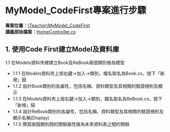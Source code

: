 # MyModel_CodeFirst專案進行步驟

**專案位置：**[\Teacher\MyModel_CodeFirst](/Teacher/MyModel_CodeFirst/)  
**講義原始檔案：**[HomeController.cs](/Teacher/MyModel_CodeFirst/Controllers/HomeController.cs)

## 1. 使用Code First建立Model及資料庫
<p>1.1 在Models資料夾裡建立Book及ReBook兩個類別做為模型</p>

* 1.1.1 在Models資料夾上按右鍵→加入→類別，檔名取名為Book.cs，按下「新增」鈕
* 1.1.2 設計Book類別的各屬性，包括名稱、資料類型及其相關的驗證規則及顯示
* 1.1.3 在Models資料夾上按右鍵→加入→類別，檔名取名為ReBook.cs，按下「新增」鈕
* 1.1.4 設計ReBook類別的各屬性，包括名稱、資料類型及其相關的驗證規則及顯示名稱(Display)
* 1.1.5 撰寫兩個類別間的關聯屬性做為未來資料表之間的關聯

